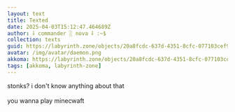 ```yaml
---
layout: text
title: Texted
date: 2025-04-03T15:12:47.464689Z
author: ⸸ commander ░ nova ⸸ :~$
collection: texts
guid: https://labyrinth.zone/objects/20a8fcdc-637d-4351-8cfc-077103cef936
avatar: /img/avatar/daemon.png
akkoma: https://labyrinth.zone/objects/20a8fcdc-637d-4351-8cfc-077103cef936
tags: [akkoma, labyrinth-zone]
---
```


<p>stonks? i don't know anything about that<br><br>you wanna play minecwaft</p>